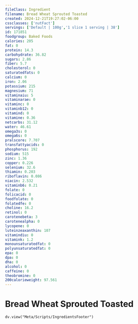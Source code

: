 ```yaml
---
fileClass: Ingredient
filename: Bread Wheat Sprouted Toasted
created: 2024-12-21T19:27:02-06:00
cssclasses: ['nutFact']
servings: ['Default | 100g','1 slice 1 serving | 38']
id: 171851
foodgroup: Baked Foods
calories: 205
fat: 0
protein: 14.3
carbohydrate: 36.82
sugars: 2.86
fiber: 5.7
cholesterol: 0
saturatedfats: 0
calcium: 0
iron: 2.06
potassium: 215
magnesium: 71
vitaminaiu: 5
vitaminarae: 0
vitaminc: 0
vitaminb12: 0
vitamind: 0
vitamine: 0.36
netcarbs: 31.12
water: 46.61
omega3s: 0
omega6s: 0
pralscore: 7.707
transfattyacids: 0
phosphorus: 192
sodium: 515
zinc: 1.36
copper: 0.226
selenium: 32.6
thiamin: 0.203
riboflavin: 0.086
niacin: 2.532
vitaminb6: 0.21
folate: 0
folicacid: 0
foodfolate: 0
folatedfe: 0
choline: 16.2
retinol: 0
carotenebeta: 3
carotenealpha: 0
lycopene: 0
luteinzeaxanthin: 107
vitamindiu: 0
vitamink: 1.2
monounsaturatedfat: 0
polyunsaturatedfat: 0
epa: 0
dpa: 0
dha: 0
alcohol: 0
caffeine: 0
theobromine: 0
200calorieweight: 97.561
---
```


# Bread Wheat Sprouted Toasted

```dataviewjs
dv.view("Meta/Scripts/IngredientsFooter")
```
